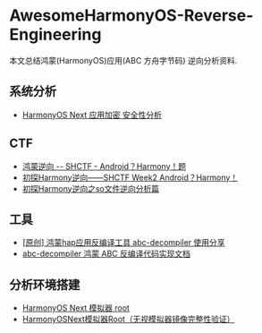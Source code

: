 # AwesomeHarmonyOS-Reverse-Engineering

本文总结鸿蒙(HarmonyOS)应用(ABC 方舟字节码) 逆向分析资料.

## 系统分析

* [HarmonyOS Next 应用加密 安全性分析](https://wuxianlin.com/2024/10/19/harmonyos-next-code-protect/)


## CTF

* [鸿蒙逆向 -- SHCTF - Android？Harmony！题](https://www.52pojie.cn/thread-1973595-1-1.html)
* [初探Harmony逆向——SHCTF Week2 Android？Harmony！](https://xz.aliyun.com/t/16203?time__1311=GuD%3D1GkfeBqGEx%2BoxIE4fEIWNT1bD#toc-0)
* [初探Harmony逆向之so文件逆向分析篇](https://xz.aliyun.com/t/16295?time__1311=GuD%3DPROiiKGNDQtiQGkDuCxcCLqjI9umD)


## 工具

* [[原创] 鸿蒙hap应用反编译工具 abc-decompiler 使用分享](https://bbs.kanxue.com/thread-283225.htm)
* [abc-decompiler 鸿蒙 ABC 反编译代码实现文档](https://github.com/ohos-decompiler/abc-decompiler/blob/master/docs/%E9%B8%BF%E8%92%99%20ABC%20%E5%8F%8D%E7%BC%96%E8%AF%91.md)


## 分析环境搭建

* [HarmonyOS Next 模拟器 root](https://wuxianlin.com/2024/10/27/root-harmonyos-next-emultor/)
* [HarmonyOSNext模拟器Root（无视模拟器镜像完整性验证）](https://juejin.cn/post/7430707283456376844)
